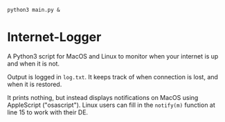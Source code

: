 ``` 
python3 main.py & 
```

# Internet-Logger
A Python3 script for MacOS and Linux to monitor when your internet is up and when it is not.

Output is logged in `log.txt`. It keeps track of when connection is lost, and when it is restored.


It prints nothing, but instead displays notifications on MacOS using AppleScript ("osascript"). Linux users can fill in the `notify(m)` function at line 15 to work with their DE.

